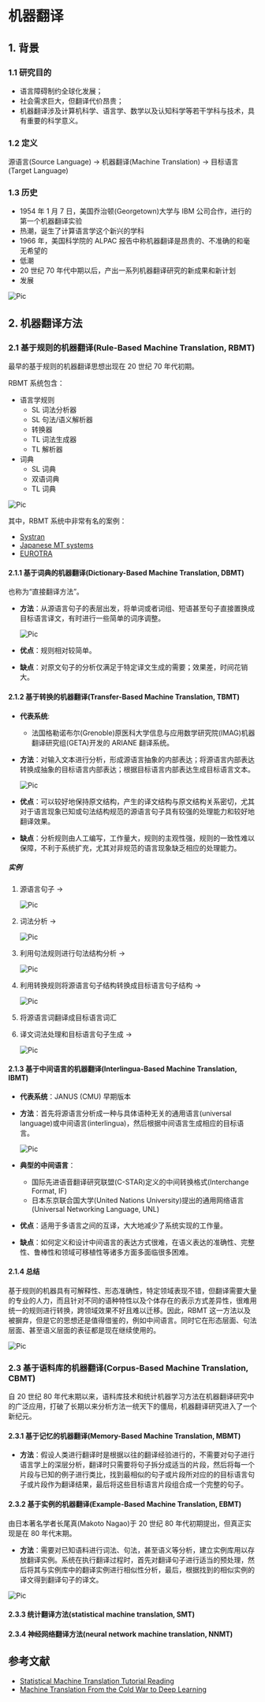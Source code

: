 # 机器翻译
## 1. 背景
### 1.1 研究目的

- 语言障碍制约全球化发展；
- 社会需求巨大，但翻译代价昂贵；
- 机器翻译涉及计算机科学、语言学、数学以及认知科学等若干学科与技术，具有重要的科学意义。

### 1.2 定义

源语言(Source Language) -> 机器翻译(Machine Translation) -> 目标语言(Target Language)

### 1.3 历史

- 1954 年 1 月 7 日，美国乔治顿(Georgetown)大学与 IBM 公司合作，进行的第一个机器翻译实验
- 热潮，诞生了计算语言学这个新兴的学科
- 1966 年，美国科学院的 ALPAC 报告中称机器翻译是昂贵的、不准确的和毫无希望的
- 低潮
- 20 世纪 70 年代中期以后，产出一系列机器翻译研究的新成果和新计划
- 发展

![Pic](7c9.png)

## 2. 机器翻译方法

### 2.1 基于规则的机器翻译(Rule-Based Machine Translation, RBMT)

最早的基于规则的机器翻译思想出现在 20 世纪 70 年代初期。

RBMT 系统包含：

- 语言学规则
    + SL 词法分析器
    + SL 句法/语义解析器
    + 转换器
    + TL 词法生成器
    + TL 解析器
- 词典
    + SL 词典
    + 双语词典
    + TL 词典

![Pic](7ca.png)

其中，RBMT 系统中非常有名的案例：

- [Systran](http://www.systran.de/)
- [Japanese MT systems](http://aamt.info/english/mtsys.htm)
- [EUROTRA](https://en.wikipedia.org/wiki/Eurotra)

#### 2.1.1 基于词典的机器翻译(Dictionary-Based Machine Translation, DBMT)

也称为“直接翻译方法”。

- **方法**：从源语言句子的表层出发，将单词或者词组、短语甚至句子直接置换成目标语言译文，有时进行一些简单的词序调整。

    ![Pic](7cb.png)

- **优点**：规则相对较简单。
- **缺点**：对原文句子的分析仅满足于特定译文生成的需要；效果差，时间花销大。


#### 2.1.2 基于转换的机器翻译(Transfer-Based Machine Translation, TBMT)

- **代表系统**: 
    + 法国格勒诺布尔(Grenoble)原医科大学信息与应用数学研究院(IMAG)机器翻译研究组(GETA)开发的 ARIANE 翻译系统。

- **方法**：对输入文本进行分析，形成源语言抽象的内部表达；将源语言内部表达转换成抽象的目标语言内部表达；根据目标语言内部表达生成目标语言文本。

    ![Pic](7cc.png)

- **优点**：可以较好地保持原文结构，产生的译文结构与原文结构关系密切，尤其对于语言现象已知或句法结构规范的源语言句子具有较强的处理能力和较好地翻译效果。
- **缺点**：分析规则由人工编写，工作量大，规则的主观性强，规则的一致性难以保障，不利于系统扩充，尤其对非规范的语言现象缺乏相应的处理能力。

##### 实例

1. 源语言句子 ->

    ![Pic](TIM图片20190616173229.png)

2. 词法分析 -> 

    ![Pic](TIM图片20190616173107.png)

3. 利用句法规则进行句法结构分析 ->

    ![Pic](TIM图片20190616172946.png)

4. 利用转换规则将源语言句子结构转换成目标语言句子结构 ->

    ![Pic](TIM图片20190616173521.png)

5. 将源语言词翻译成目标语言词汇
6. 译文词法处理和目标语言句子生成 ->

    ![Pic](TIM图片20190616173858.png)

#### 2.1.3 基于中间语言的机器翻译(Interlingua-Based Machine Translation, IBMT)

- **代表系统**：JANUS (CMU) 早期版本
- **方法**：首先将源语言分析成一种与具体语种无关的通用语言(universal language)或中间语言(interlingua)，然后根据中间语言生成相应的目标语言。

    ![Pic](7cd.png)

- **典型的中间语言**：
    + 国际先进语音翻译研究联盟(C-STAR)定义的中间转换格式(Interchange Format, IF)
    + 日本东京联合国大学(United Nations University)提出的通用网络语言(Universal Networking Language, UNL)

- **优点**：适用于多语言之间的互译，大大地减少了系统实现的工作量。
- **缺点**：如何定义和设计中间语言的表达方式很难，在语义表达的准确性、完整性、鲁棒性和领域可移植性等诸多方面多面临很多困难。

#### 2.1.4 总结

基于规则的机器具有可解释性、形态准确性，特定领域表现不错，但翻译需要大量的专业的人力，而且针对不同的语种特性以及个体存在的表示方式差异性，很难用统一的规则进行转换，跨领域效果不好且难以迁移。因此，RBMT 这一方法以及被摒弃，但是它的思想还是值得借鉴的，例如中间语言。同时它在形态层面、句法层面、甚至语义层面的表征都是现在继续使用的。

![Pic](7ce.png)

### 2.3 基于语料库的机器翻译(Corpus-Based Machine Translation, CBMT)

自 20 世纪 80 年代末期以来，语料库技术和统计机器学习方法在机器翻译研究中的广泛应用，打破了长期以来分析方法一统天下的僵局，机器翻译研究进入了一个新纪元。

#### 2.3.1 基于记忆的机器翻译(Memory-Based Machine Translation, MBMT)

- **方法**：假设人类进行翻译时是根据以往的翻译经验进行的，不需要对句子进行语言学上的深层分析，翻译时只需要将句子拆分成适当的片段，然后将每一个片段与已知的例子进行类比，找到最相似的句子或片段所对应的的目标语言句子或片段作为翻译结果，最后将这些目标语言片段组合成一个完整的句子。

#### 2.3.2 基于实例的机器翻译(Example-Based Machine Translation, EBMT)

由日本著名学者长尾真(Makoto Nagao)于 20 世纪 80 年代初期提出，但真正实现是在 80 年代末期。

- **方法**：需要对已知语料进行词法、句法，甚至语义等分析，建立实例库用以存放翻译实例。系统在执行翻译过程时，首先对翻译句子进行适当的预处理，然后将其与实例库中的翻译实例进行相似性分析，最后，根据找到的相似实例的译文得到翻译句子的译文。

![Pic](7cf.png)

#### 2.3.3 统计翻译方法(statistical machine translation, SMT)

#### 2.3.4 神经网络翻译方法(neural network machine translation, NNMT)


## 参考文献
- [Statistical Machine Translation Tutorial Reading](http://cseweb.ucsd.edu/~dkauchak/mt-tutorial/)
- [Machine Translation
From the Cold War to Deep Learning](http://vas3k.com/blog/machine_translation/)